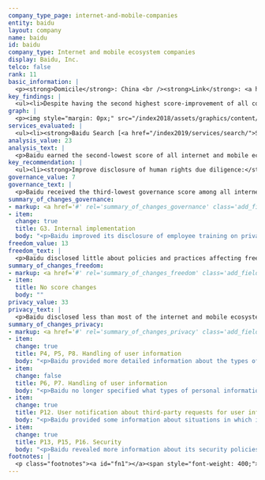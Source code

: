```yaml
---
company_type_page: internet-and-mobile-companies
entity: baidu
layout: company
name: baidu
id: baidu
company_type: Internet and mobile ecosystem companies
display: Baidu, Inc.
telco: false
rank: 11
basic_information: | 
  <p><strong>Domicile</strong>: China <br /><strong>Link</strong>: <a href="https://www.baidu.com" target="_blank" rel="noopener">www.baidu.com</a><br /><strong>Download company report:</strong> <a href="/index2019/assets/static/download/Baidu2019.pdf">English</a></p>
key_findings: | 
  <ul><li>Despite having the second highest score-improvement of all companies in the 2019 RDR Index, Baidu had the second-lowest overall score among internet and mobile ecosystem companies.</li><li>Baidu disclosed little about how it safeguards users&rsquo; right to freedom of expression, but made significant strides in disclosures regarding its respect of users&rsquo; privacy rights.</li><li>Baidu disclosed nothing about its process for responding to third-party requests to restrict access to content or accounts, and published no data about these types of restrictions.</li></ul>
graph: | 
  <p><img style="margin: 0px;" src="/index2018/assets/graphics/content/scores_company11.png" /></p>
services_evaluated: | 
  <ul><li><strong>Baidu Search [<a href="/index2019/services/search/">Search engine</a>]</strong></li><li><strong>Baidu Cloud [<a href="/index2019/services/cloudservices/">Cloud service</a>]</strong></li><li><strong>Baidu PostBar [<a href="/index2019/services/socialnetworkblog/">Social networking &amp; blog</a>]</strong></li></ul>
analysis_value: 23
analysis_text: | 
  <p>Baidu earned the second-lowest score of all internet and mobile ecosystem companies, outperforming only Mail.Ru.<a href="#fn1"><sup><strong>1</strong></sup></a> However, Baidu significantly improved its disclosure of how it handles user information, and earned the second-highest score improvement of all companies evaluated.<a href="#fn2"><sup><strong>2</strong></sup></a> Baidu improved the accessibility of its privacy policy, provided more detailed information on its data sharing policies&mdash;including the types of user information it shares and for what purposes&mdash;and improved its disclosure of options users have to obtain a copy of their own information. This progress could be attributed, in part, to new regulations requiring companies to be more transparent about their purposes for processing data.<a href="#fn3"><sup><strong>3</strong></sup></a> However, the company still failed to meet basic standards for respecting users&rsquo; freedom of expression and privacy. While the Chinese internet environment is restrictive, there are no legal barriers to prevent Baidu from further improving its policies for handling and securing user information.<a href="#fn4"><sup><strong>4</strong></sup></a></p><p>&nbsp;</p><hr /><p>&nbsp;</p><p><strong>Baidu, Inc.</strong> provides internet search, cloud storage, social networking, and other services in China and internationally.</p><p><strong>Market cap:</strong> USD 59.5 billion<a href="#fn5"><sup><strong>5</strong></sup></a><br /><strong>NasdaqGS:</strong> BIDU</p>
key_recommendation: | 
  <ul><li><strong>Improve disclosure of human rights due diligence:</strong> Baidu should disclose more information about its human rights due diligence, including whether it conducts human rights risk assessments on new and existing services and when entering new markets.</li><li><strong>Increase transparency about private requests:</strong> Baidu should publish data about private requests to restrict content or accounts and for user information.</li><li><strong>Improve user control of personal data:</strong> Baidu should improve users&rsquo; options to control and access their own information, including how that information is used for targeted advertising.</li></ul>
governance_value: 7
governance_text: | 
  <p>Baidu received the third-lowest governance score among all internet and mobile ecosystem companies, outperforming only Russian company Mail.Ru and Tencent, the other Chinese company included in the RDR Index. The company made a commitment to respect users&rsquo; privacy and personal information, although it fell short of committing to respect privacy as a human right (G1). Baidu improved its disclosure by committing to provide employee training on privacy-related issues (G3). It did not disclose any information about conducting human rights impact assessments, including whether or not it assesses freedom of expression and privacy risks associated with its automated decision-making and its targeted advertising policies and practices (G4). It offered a complaints mechanism for PostBar users to submit freedom of expression and privacy related grievances, but not for its other services evaluated (G6). China&rsquo;s political and legal environment strongly discourages companies from making human rights commitments, but Baidu could still improve its disclosure of its grievance and remedy mechanisms (G6).</p>
summary_of_changes_governance:
- markup: <a href='#' rel='summary_of_changes_governance' class='add_fieldset dashicons-before dashicons-plus'><span>Add fieldset</span></a>
- item:
  change: true
  title: G3. Internal implementation
  body: "<p>Baidu improved its disclosure of employee training on privacy and data security issues.</p>"
freedom_value: 13
freedom_text: | 
  <p>Baidu disclosed little about policies and practices affecting freedom of expression, revealing less than any other internet and mobile ecosystem company evaluated, including its Chinese peer, Tencent. While Baidu published terms for its services that were easy to find and relatively easy to understand (F1), it failed to disclose if and how it notifies users when it introduces changes to these terms (F2). It disclosed limited information about what types of content and activities are prohibited on its services (F3) and offered no data about the volume and nature of content or accounts it restricted for violating these rules (F4). It also did not commit to notify users when it restricts their access to content or accounts (F8).</p><p>Along with Samsung, Baidu was one of only two internet and mobile ecosystem companies that did not disclose any information about content and account restrictions in response to third party requests (F5-F7). It did not disclose any information about its process for responding to government or private requests to restrict content or accounts (F5), nor did it publish data about the requests it received and with which it complied (F6, F7).</p>
summary_of_changes_freedom:
- markup: <a href='#' rel='summary_of_changes_freedom' class='add_fieldset dashicons-before dashicons-plus'><span>Add fieldset</span></a>
- item:
  title: No score changes
  body: ""
privacy_value: 33
privacy_text: | 
  <p>Baidu disclosed less than most of the internet and mobile ecosystem companies in this category, despite improvements. It disclosed minimal information about how it handles user data (P3-P9), disclosing nothing about how long it retains user information (P6) or whether it tracks users across third-party websites and apps (P9). However, it improved its disclosure of its data sharing policies, including the types of user information it shares and with whom (P4) and for what purposes (P5), and of options users have to obtain a copy of their user information (P8).</p><p>Baidu disclosed little about how it handles government and private requests for user information (P10, P11), but disclosed more than Tencent. It improved disclosure of its policies of notifying users of third-party requests for user data (P12) by disclosing the circumstances under which it may not notify users, but failed to reveal any data about such requests (P11). Although the Chinese legal and political environment makes it unrealistic to expect companies to disclose detailed information about government requests, Baidu should be able to reveal if and when it shares user information via private requests and under what circumstances.</p><p>Baidu disclosed less information about its security policies (P13-P18) than all internet and mobile ecosystem companies aside from Samsung. It significantly improved its disclosure of how it responds to data breaches (P15) and improved its disclosure of limits on employees&rsquo; access to user data (P13), but still failed to disclose any other information about its measures to keep user data secure (P13). It disclosed a bug bounty program through which security researchers can report vulnerabilities, but not a time frame in which it will review these reports (P14). It also disclosed that it uses encryption technologies (P16), but did not specify what types of data are encrypted and how.</p>
summary_of_changes_privacy:
- markup: <a href='#' rel='summary_of_changes_privacy' class='add_fieldset dashicons-before dashicons-plus'><span>Add fieldset</span></a>
- item:
  change: true
  title: P4, P5, P8. Handling of user information
  body: "<p>Baidu provided more detailed information about the types of user information it shares, with whom, and why. It also disclosed it may provide users with a copy of some of their user information.</p>"
- item:
  change: false
  title: P6, P7. Handling of user information
  body: "<p>Baidu no longer specified what types of personal information it deletes or anonymizes after a user deletes their account, and made it less clear whether users can control the company's collection of their user information for the purposes of targeted advertising.</p>"
- item:
  change: true
  title: P12. User notification about third-party requests for user information
  body: "<p>Baidu provided some information about situations in which it would not notify users of third-party requests for their data.</p>"
- item:
  change: true
  title: P13, P15, P16. Security
  body: "<p>Baidu revealed more information about its security policies, including limits on employees&rsquo; access to user data, its process for responding to data breaches, and its use of encryption technologies.</p>"
footnotes: | 
  <p class="footnotes"><a id="fn1"></a><span style="font-weight: 400;">[1]</span> The research period for the 2019 Index ran from January 13, 2018 to February 8, 2019. Policies that came into effect after February 8, 2019 were not evaluated in this Index.</p><p class="footnotes"><a id="fn2"></a><span style="font-weight: 400;">[2]</span> For Baidu&rsquo;s performance in the 2018 Index, see: <a href="/index2018/companies/baidu">rankingdigitalrights.org/index2018/companies/baidu</a>&nbsp;</p><p class="footnotes"><a id="fn3"></a><span style="font-weight: 400;">[3]</span> &ldquo;Personal Information Security Specification,&rdquo; December 2017, <a href="http://www.gb688.cn/bzgk/gb/newGbInfo?hcno=4FFAA51D63BA21B9EE40C51DD3CC40BE">www.gb688.cn/bzgk/gb/newGbInfo?hcno=4FFAA51D63BA21B9EE40C51DD3CC40BE</a></p><p class="footnotes"><a id="fn4"></a><span style="font-weight: 400;">[4]</span> &ldquo;Freedom on the Net - China&rdquo; (Freedom House, November 2018), <a href="https://freedomhouse.org/report/freedom-net/2018/china" target="_blank" rel="noopener">freedomhouse.org/report/freedom-net/2018/china</a>&nbsp;</p><p class="footnotes"><a id="fn5"></a><span style="font-weight: 400;">[5]</span> Bloomberg Markets, Accessed April 18, 2019, <a href="https://www.bloomberg.com/quote/BIDU:US" target="_blank" rel="noopener">www.bloomberg.com/quote/BIDU:US</a>&nbsp;</p>
---
```


